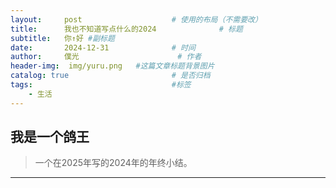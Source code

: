 ```yaml
---
layout:     post   				    # 使用的布局（不需要改）
title:      我也不知道写点什么的2024 				# 标题 
subtitle:   你↑好 #副标题
date:       2024-12-31 				# 时间
author:     僕光 						# 作者
header-img:  img/yuru.png	#这篇文章标题背景图片
catalog: true 						# 是否归档
tags:								#标签
    - 生活
---
```


## 我是一个鸽王
>一个在2025年写的2024年的年终小结。
---


